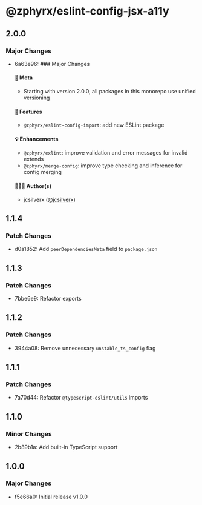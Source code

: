 # @zphyrx/eslint-config-jsx-a11y

## 2.0.0

### Major Changes

- 6a63e96: ### Major Changes

  #### 🧭 Meta
  - Starting with version 2.0.0, all packages in this monorepo use unified versioning

  #### 🚀 Features
  - `@zphyrx/eslint-config-import`: add new ESLint package

  #### 💡 Enhancements
  - `@zphyrx/exlint`: improve validation and error messages for invalid extends
  - `@zphyrx/merge-config`: improve type checking and inference for config merging

  #### 👨🏻‍💻 Author(s)
  - jcsilverx ([@jcsilverx](https://x.com/jcsilverx))

## 1.1.4

### Patch Changes

- d0a1852: Add `peerDependenciesMeta` field to `package.json`

## 1.1.3

### Patch Changes

- 7bbe6e9: Refactor exports

## 1.1.2

### Patch Changes

- 3944a08: Remove unnecessary `unstable_ts_config` flag

## 1.1.1

### Patch Changes

- 7a70d44: Refactor `@typescript-eslint/utils` imports

## 1.1.0

### Minor Changes

- 2b89b1a: Add built-in TypeScript support

## 1.0.0

### Major Changes

- f5e66a0: Initial release v1.0.0
